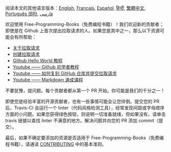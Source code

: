 阅读本文的其他语言版本：[English](HOWTO.md), [Français](HOWTO-fr.md), [Español](HOWTO-es.md), [हिन्दी](HOWTO-hi.md), [繁體中文](HOWTO-zh-TW.md), [Português (BR)](HOWTO.pt_BR.md), [فارسی](HOWTO-fa_IR.md)

欢迎使用 Free-Programming-Books（免费编程书籍）！我们欢迎新的贡献者；即使是在 Github 上首次提出拉取请求的人。如果您是其中之一，那么以下资源可能会有所帮助：

* [关于拉取请求](https://docs.github.com/cn/free-pro-team@latest/github/collaborating-with-issues-and-pull-requests/about-pull-requests)
* [创建拉取请求](https://docs.github.com/cn/free-pro-team@latest/github/collaborating-with-issues-and-pull-requests/creating-a-pull-request)
* [Github Hello World 教程](https://guides.github.com/activities/hello-world/)
* [Youtube —— Github 初学者教程](https://www.youtube.com/watch?v=0fKg7e37bQE)
* [Youtube —— 如何复刻 GitHub 仓库并提交拉取请求](https://www.youtube.com/watch?v=G1I3HF4YWEw)
* [Youtube —— Markdown 速成课程](https://www.youtube.com/watch?v=HUBNt18RFbo)


不要犹豫，提问题。每个贡献者都从第一个 PR 开始。你可能是我们的千分之一！

即使您是经验丰富的开源贡献者，也有一些事情可能会让您绊倒。提交您的 PR 后，Travis-CI 会运行一个 linter（代码风格检测工具），经常发现间距或字母顺序方面的小问题。如果您获得绿色按钮，则说明一切准备就绪，但如果没有，请单击 travis 链接以查找 linter 不满意的地方。解决问题并向您的 PR 添加 commit（提交）。

最后，如果不确定要添加的资源是否适用于 Free-Programming-Books（免费编程书籍），请通读 [CONTRIBUTING](CONTRIBUTING-zh.md) 中的基本准则。
